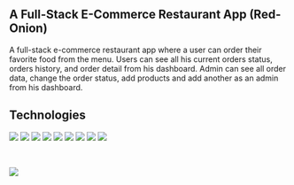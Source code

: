## A Full-Stack E-Commerce Restaurant App (Red-Onion)

A full-stack e-commerce restaurant app where a user can order their favorite food from the menu. Users can see all his current orders status, orders history, and order detail from his dashboard. Admin can see all order data, change the order status, add products and add another as an admin from his dashboard.

## Technologies

![](https://img.shields.io/static/v1?label=&message=HTML&color=red)
![](https://img.shields.io/static/v1?label=&message=CSS&color=<COLOR>)
![](https://img.shields.io/static/v1?label=&message=JAVASCRIPT&color=yellowgreen)
![](https://img.shields.io/static/v1?label=&message=REACT&color=79D8F7)
![](https://img.shields.io/static/v1?label=&message=EXPRESS&color=orange)
![](https://img.shields.io/static/v1?label=&message=MONGODB&color=SUESS)
![](https://img.shields.io/static/v1?label=&message=BOOTSTRAP-4&color=5D2CA7)
![](https://img.shields.io/static/v1?label=&message=FIREBASE&color=F09B1A)
![](https://img.shields.io/static/v1?label=&message=HEROKO&color=2A008F)

<!-- ![](https://img.shields.io/static/v1?label=<LABEL>&message=<MESSAGE>&color=<COLOR>) -->
<br>

![](https://i.ibb.co/w6fm09S/Red-Onion.png)
